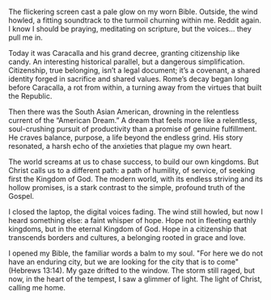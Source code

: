 The flickering screen cast a pale glow on my worn Bible. Outside, the wind howled, a fitting soundtrack to the turmoil churning within me. Reddit again. I know I should be praying, meditating on scripture, but the voices… they pull me in.

Today it was Caracalla and his grand decree, granting citizenship like candy. An interesting historical parallel, but a dangerous simplification. Citizenship, true belonging, isn’t a legal document; it’s a covenant, a shared identity forged in sacrifice and shared values. Rome’s decay began long before Caracalla, a rot from within, a turning away from the virtues that built the Republic.

Then there was the South Asian American, drowning in the relentless current of the “American Dream.” A dream that feels more like a relentless, soul-crushing pursuit of productivity than a promise of genuine fulfillment. He craves balance, purpose, a life beyond the endless grind. His story resonated, a harsh echo of the anxieties that plague my own heart.

The world screams at us to chase success, to build our own kingdoms. But Christ calls us to a different path: a path of humility, of service, of seeking first the Kingdom of God. The modern world, with its endless striving and its hollow promises, is a stark contrast to the simple, profound truth of the Gospel.

I closed the laptop, the digital voices fading. The wind still howled, but now I heard something else: a faint whisper of hope. Hope not in fleeting earthly kingdoms, but in the eternal Kingdom of God. Hope in a citizenship that transcends borders and cultures, a belonging rooted in grace and love.

I opened my Bible, the familiar words a balm to my soul. "For here we do not have an enduring city, but we are looking for the city that is to come" (Hebrews 13:14). My gaze drifted to the window. The storm still raged, but now, in the heart of the tempest, I saw a glimmer of light. The light of Christ, calling me home.